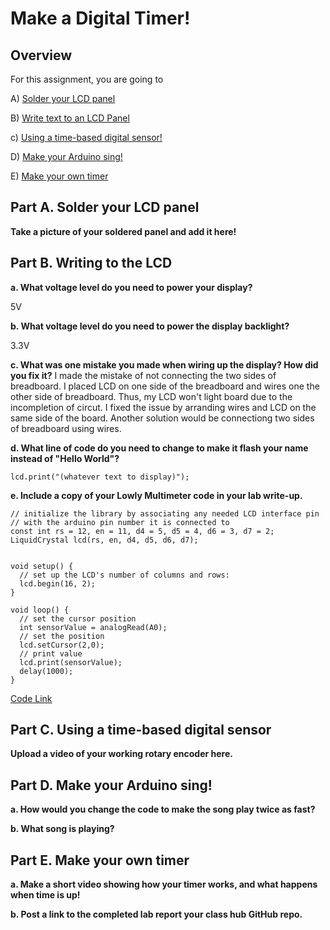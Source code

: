 # Make a Digital Timer!
 
## Overview
For this assignment, you are going to 

A) [Solder your LCD panel](#part-a-solder-your-lcd-panel)

B) [Write text to an LCD Panel](#part-b-writing-to-the-lcd) 

c) [Using a time-based digital sensor!](#part-c-using-a-time-based-digital-sensor)

D) [Make your Arduino sing!](#part-d-make-your-arduino-sing)

E) [Make your own timer](#part-e-make-your-own-timer) 
 


## Part A. Solder your LCD panel

**Take a picture of your soldered panel and add it here!**



## Part B. Writing to the LCD
 
**a. What voltage level do you need to power your display?**

5V

**b. What voltage level do you need to power the display backlight?**

3.3V
   
**c. What was one mistake you made when wiring up the display? How did you fix it?**
I made the mistake of not connecting the two sides of breadboard. I placed LCD on one side of the breadboard and wires one the other side of breadboard. Thus, my LCD won't light board due to the incompletion of circut. I fixed the issue by arranding wires and LCD on the same side of the board. Another solution would be connectiong two sides of breadboard using wires.

**d. What line of code do you need to change to make it flash your name instead of "Hello World"?**
```
lcd.print("(whatever text to display)");
```

**e. Include a copy of your Lowly Multimeter code in your lab write-up.**
```
// initialize the library by associating any needed LCD interface pin
// with the arduino pin number it is connected to
const int rs = 12, en = 11, d4 = 5, d5 = 4, d6 = 3, d7 = 2;
LiquidCrystal lcd(rs, en, d4, d5, d6, d7);


void setup() {
  // set up the LCD's number of columns and rows:
  lcd.begin(16, 2);
}

void loop() {
  // set the cursor position
  int sensorValue = analogRead(A0);
  // set the position 
  lcd.setCursor(2,0);
  // print value
  lcd.print(sensorValue);  
  delay(1000);
}
```

<a href="https://github.com/PGhzhang/IDD-Fa18-Lab2/blob/master/Lowly%20Multimeter.ino">Code Link</a>

## Part C. Using a time-based digital sensor

**Upload a video of your working rotary encoder here.**


## Part D. Make your Arduino sing!

**a. How would you change the code to make the song play twice as fast?**
 
**b. What song is playing?**


## Part E. Make your own timer

**a. Make a short video showing how your timer works, and what happens when time is up!**

**b. Post a link to the completed lab report your class hub GitHub repo.**
